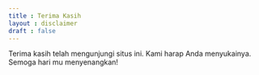 ```yaml
---
title : Terima Kasih
layout : disclaimer
draft : false 
---
```

Terima kasih telah mengunjungi situs ini. Kami harap Anda menyukainya. Semoga hari mu menyenangkan!
